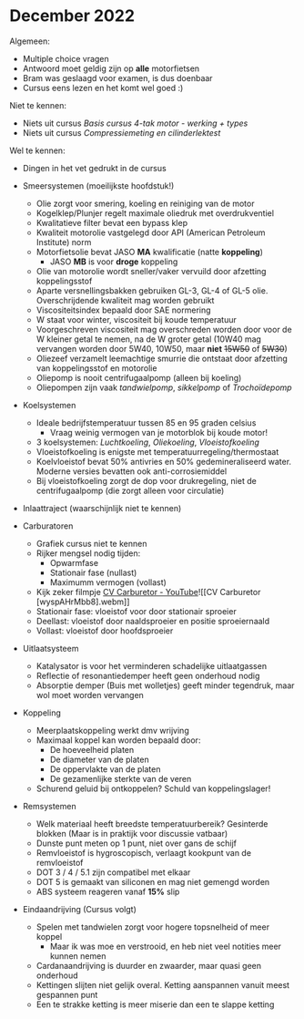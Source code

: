
# December 2022
Algemeen:
- Multiple choice vragen
- Antwoord moet geldig zijn op **alle** motorfietsen
- Bram was geslaagd voor examen, is dus doenbaar
- Cursus eens lezen en het komt wel goed :)

Niet te kennen:
- Niets uit cursus *Basis cursus 4-tak motor - werking + types*
- Niets uit cursus *Compressiemeting en cilinderlektest*

Wel te kennen:
- Dingen in het vet gedrukt in de cursus
- Smeersystemen (moeilijkste hoofdstuk!)
	- Olie zorgt voor smering, koeling en reiniging van de motor
	- Kogelklep/Plunjer regelt maximale oliedruk met overdrukventiel
	- Kwalitatieve filter bevat een bypass klep
	- Kwaliteit motorolie vastgelegd door API (American Petroleum Institute) norm
	- Motorfietsolie bevat JASO **MA** kwalificatie (natte **koppeling**)
		- JASO **MB** is voor **droge** koppeling
	- Olie van motorolie wordt sneller/vaker vervuild door afzetting koppelingsstof
	- Aparte versnellingsbakken gebruiken GL-3, GL-4 of GL-5 olie. Overschrijdende kwaliteit mag worden gebruikt
	- Viscositeitsindex bepaald door SAE normering
	- W staat voor winter, viscositeit bij koude temperatuur
	- Voorgeschreven viscositeit mag overschreden worden door voor de W kleiner getal te nemen, na de W groter getal (10W40 mag vervangen worden door 5W40, 10W50, maar **niet** ~~15W50~~ of ~~5W30~~)
	- Oliezeef verzamelt leemachtige smurrie die ontstaat door afzetting van koppelingsstof en motorolie
	- Oliepomp is nooit centrifugaalpomp (alleen bij koeling)
	- Oliepompen zijn vaak *tandwielpomp*, *sikkelpomp* of *Trochoïdepomp*
	
- Koelsystemen
	- Ideale bedrijfstemperatuur tussen 85 en 95 graden celsius
		- Vraag weinig vermogen van je motorblok bij koude motor!
	- 3 koelsystemen: *Luchtkoeling*, *Oliekoeling*, *Vloeistofkoeling*
	- Vloeistofkoeling is enigste met temperatuurregeling/thermostaat
	- Koelvloeistof bevat 50% antivries en 50% gedemineraliseerd water. Moderne versies bevatten ook anti-corrosiemiddel
	- Bij vloeistofkoeling zorgt de dop voor drukregeling, niet de centrifugaalpomp (die zorgt alleen voor circulatie)

- Inlaattraject (waarschijnlijk niet te kennen)
- Carburatoren
	- Grafiek cursus niet te kennen
	- Rijker mengsel nodig tijden:
		- Opwarmfase
		- Stationair fase (nullast)
		- Maximumm vermogen (vollast)
	- Kijk zeker filmpje [CV Carburetor - YouTube](https://www.youtube.com/watch?v=wyspAHrMbb8)![[CV Carburetor [wyspAHrMbb8].webm]]
	- Stationair fase: vloeistof voor door stationair sproeier
	- Deellast: vloeistof door naaldsproeier en positie sproeiernaald
	- Vollast: vloeistof door hoofdsproeier

- Uitlaatsysteem
	- Katalysator is voor het verminderen schadelijke uitlaatgassen
	- Reflectie of resonantiedemper heeft geen onderhoud nodig
	- Absorptie demper (Buis met wolletjes) geeft minder tegendruk, maar wol moet worden vervangen
- Koppeling
	- Meerplaatskoppeling werkt dmv wrijving
	- Maximaal koppel kan worden bepaald door:
		- De hoeveelheid platen
		- De diameter van de platen
		- De oppervlakte van de platen
		- De gezamenlijke sterkte van de veren
	- Schurend geluid bij ontkoppelen? Schuld van koppelingslager!
- Remsystemen
	- Welk materiaal heeft breedste temperatuurbereik? Gesinterde blokken
	(Maar is in praktijk voor discussie vatbaar)
	- Dunste punt meten op 1 punt, niet over gans de schijf
	- Remvloeistof is hygroscopisch, verlaagt kookpunt van de remvloeistof
	- DOT 3 / 4 / 5.1 zijn compatibel met elkaar
	- DOT 5 is gemaakt van siliconen en mag niet gemengd worden
	- ABS systeem reageren vanaf **15%** slip

- Eindaandrijving (Cursus volgt) 
	- Spelen met tandwielen zorgt voor hogere topsnelheid of meer koppel
		- Maar ik was moe en verstrooid, en heb niet veel notities meer kunnen nemen
	- Cardanaandrijving is duurder en zwaarder, maar quasi geen onderhoud
	- Kettingen slijten niet gelijk overal. Ketting aanspannen vanuit meest gespannen punt
	- Een te strakke ketting is meer miserie dan een te slappe ketting